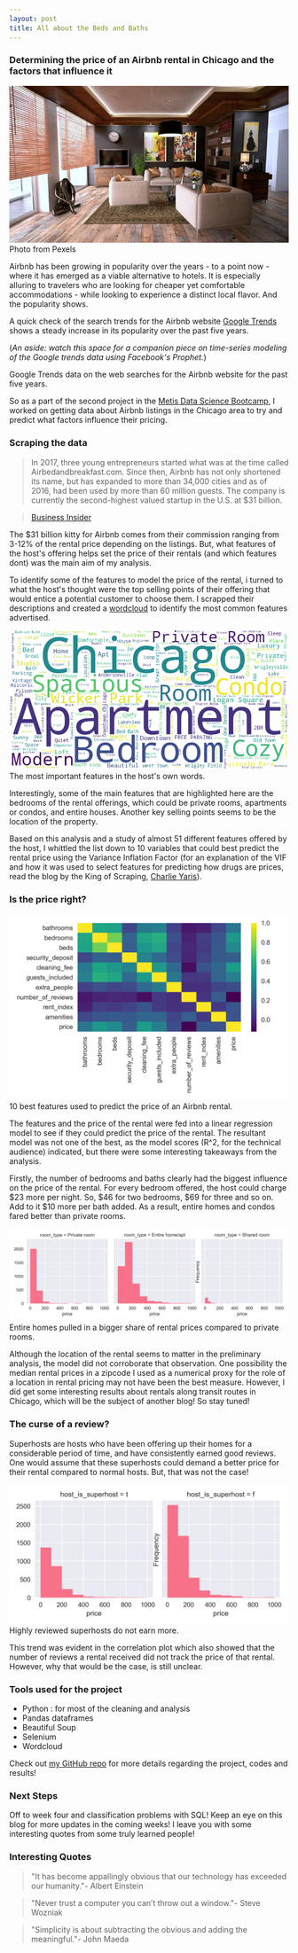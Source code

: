 ```yaml
---
layout: post
title: All about the Beds and Baths
---
```

### Determining the price of an Airbnb rental in Chicago and the factors that influence it
![Airbnb](/images/blog3/pexels-photo-276724.jpeg)
Photo from Pexels

Airbnb has been growing in popularity over the years - to a point now - where it has emerged as a viable alternative to hotels. It is especially alluring to travelers who are looking for cheaper yet comfortable accommodations - while looking to experience a distinct local flavor. And the popularity shows.

A quick check of the search trends for the Airbnb website [Google Trends](https://trends.google.com/trends/?geo=US) shows a steady increase in its popularity over the past five years.

(*An aside: watch this space for a companion piece on time-series modeling of the Google trends data using Facebook's Prophet.*)

<script type="text/javascript" src="https://ssl.gstatic.com/trends_nrtr/1544_RC05/embed_loader.js"></script> <script type="text/javascript"> trends.embed.renderExploreWidget("TIMESERIES", {"comparisonItem":[{"keyword":"/m/0svqyn7","geo":"US","time":"today 5-y"},{"keyword":"/m/025ypk","geo":"US","time":"today 5-y"}],"category":0,"property":""}, {"exploreQuery":"date=today%205-y&geo=US&q=%2Fm%2F0svqyn7,%2Fm%2F025ypk","guestPath":"https://trends.google.com:443/trends/embed/"}); </script>
Google Trends data on the web searches for the Airbnb website for the past five years.

So as a part of the second project in the [Metis Data Science Bootcamp](https://www.thisismetis.com/data-science-bootcamps?gclid=EAIaIQobChMI49W6ofuJ3gIVFY7ICh3aFg4QEAAYASAAEgJsevD_BwE), I worked on getting data about Airbnb listings in the Chicago area to try and predict what factors influence their pricing.

### Scraping the data

>In 2017, three young entrepreneurs started what was at the time called Airbedandbreakfast.com. Since then, Airbnb has not only shortened its name, but has expanded to more than 34,000 cities and as of 2016, had been used by more than 60 million guests. The company is currently the second-highest valued startup in the U.S. at $31 billion.

>[Business Insider](https://www.businessinsider.com/brian-chesky-airbnb-ceo-life-story-photos-2017-7#along-with-a-third-cofounder-nathan-blecharczyk-gebbia-and-chesky-started-what-was-at-the-time-called-airbedandbreakfastcom-8)

The $31 billion kitty for Airbnb comes from their commission ranging from 3-12% of the rental price depending on the listings. But, what features of the host's offering helps set the price of their rentals (and which features dont) was the main aim of my analysis.

To identify some of the features to model the price of the rental, i turned to what the host's thought were the top selling points of their offering that would entice a potential customer to choose them. I scrapped their descriptions and created a [wordcloud](https://github.com/amueller/word_cloud) to identify the most common features advertised.

![wordcloud](images/blog3/name_wc.png)
The most important features in the host's own words.

Interestingly, some of the main features that are highlighted here are the bedrooms of the rental offerings, which could be private rooms, apartments or condos, and entire houses. Another key selling points seems to be the location of the property.

Based on this analysis and a study of almost 51 different features offered by the host, I whittled the list down to 10 variables that could best predict the rental price using the Variance Inflation Factor (for an explanation of the VIF and how it was used to select features for predicting how drugs are prices, read the blog by the King of Scraping, [Charlie Yaris](https://cyaris.github.io/)).

### Is the price right?

![correlationplot](images/blog3/correlation_plot.png)
10 best features used to predict the price of an Airbnb rental.

The features and the price of the rental were fed into a linear regression model to see if they could predict the price of the rental. The resultant model was not one of the best, as the model scores (R^2, for the technical audience) indicated, but there were some interesting takeaways from the analysis.

Firstly, the number of bedrooms and baths clearly had the biggest influence on the price of the rental. For every bedroom offered, the host could charge $23 more per night. So, $46 for two bedrooms, $69 for three and so on. Add to it $10 more per bath added. As a result, entire homes and condos fared better than private rooms.

![beds and baths](images/blog3/room_type_price.png)
Entire homes pulled in a bigger share of rental prices compared to private rooms.

Although the location of the rental seems to matter in the preliminary analysis, the model did not corroborate that observation. One possibility the median rental prices in a zipcode I used as a numerical proxy for the role of a location in rental pricing may not have been the best measure. However, I did get some interesting results about rentals along transit routes in Chicago, which will be the subject of another blog! So stay tuned!

### The curse of a review?

Superhosts are hosts who have been offering up their homes for a considerable period of time, and have consistently earned good reviews. One would assume that these superhosts could demand a better price for their rental compared to normal hosts. But, that was not the case!

![superhost](images/blog3/superhost_price.png)
Highly reviewed superhosts do not earn more.

This trend was evident in the correlation plot which also showed that the number of reviews a rental received did not track the price of that rental. However, why that would be the case, is still unclear.

### Tools used for the project

* Python : for most of the cleaning and analysis
* Pandas dataframes
* Beautiful Soup
* Selenium
* Wordcloud

Check out [my GitHub repo](https://github.com/swv293/Project-Luther) for more details regarding the project, codes and results!

### Next Steps

Off to week four and classification problems with SQL! Keep an eye on this blog for more updates in the coming weeks! I leave you with some interesting quotes from some truly learned people!

### Interesting Quotes

>"It has become appallingly obvious that our technology has exceeded our humanity."- Albert Einstein

>"Never trust a computer you can’t throw out a window."- Steve Wozniak

>"Simplicity is about subtracting the obvious and adding the meaningful."- John Maeda
